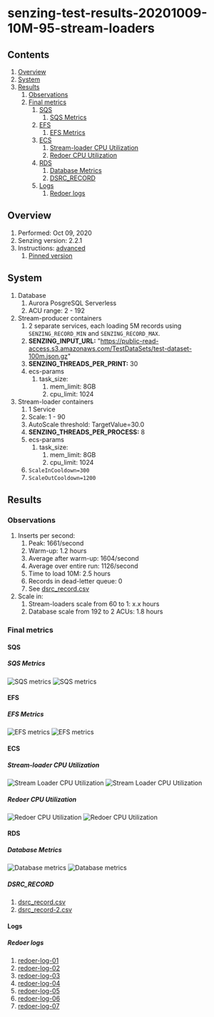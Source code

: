 # senzing-test-results-20201009-10M-95-stream-loaders

## Contents

1. [Overview](#overview)
1. [System](#system)
1. [Results](#results)
    1. [Observations](#observations)
    1. [Final metrics](#final-metrics)
        1. [SQS](#sqs)
            1. [SQS Metrics](#sqs-metrics)
        1. [EFS](#efs)
            1. [EFS Metrics](#efs-metrics)
        1. [ECS](#ecs)
            1. [Stream-loader CPU Utilization](#stream-loader-cpu-utilization)
            1. [Redoer CPU Utilization](#redoer-cpu-utilization)
        1. [RDS](#rds)
            1. [Database Metrics](#database-metrics)
            1. [DSRC_RECORD](#dsrc_record)
        1. [Logs](#logs)
            1. [Redoer logs](#redoer-logs)

## Overview

1. Performed: Oct 09, 2020
1. Senzing version: 2.2.1
1. Instructions:
   [advanced](https://github.com/senzing-garage/docker-compose-aws-ecscli-demo/tree/master/docs/advanced)
    1. [Pinned version](https://github.com/senzing-garage/docker-compose-aws-ecscli-demo/tree/c44d5fb3178f306b4c40775a7e0cd9ced8e0fee9/docs/advanced)

## System

1. Database
    1. Aurora PosgreSQL Serverless
    1. ACU range: 2 - 192
1. Stream-producer containers
    1. 2 separate services, each loading 5M records using `SENZING_RECORD_MIN` and `SENZING_RECORD_MAX`.
    1. **SENZING_INPUT_URL:** "https://public-read-access.s3.amazonaws.com/TestDataSets/test-dataset-100m.json.gz"
    1. **SENZING_THREADS_PER_PRINT:** 30
    1. ecs-params
        1. task_size:
            1. mem_limit: 8GB
            1. cpu_limit: 1024
1. Stream-loader containers
    1. 1 Service
    1. Scale: 1 - 90
    1. AutoScale threshold: TargetValue=30.0
    1. **SENZING_THREADS_PER_PROCESS:** 8
    1. ecs-params
        1. task_size:
            1. mem_limit: 8GB
            1. cpu_limit: 1024
    1. `ScaleInCooldown=300`
    1. `ScaleOutCooldown=1200`

## Results

### Observations

1. Inserts per second:
    1. Peak: 1661/second
    1. Warm-up: 1.2 hours
    1. Average after warm-up: 1604/second
    1. Average over entire run: 1126/second
    1. Time to load 10M: 2.5 hours
    1. Records in dead-letter queue: 0
    1. See [dsrc_record.csv](data/dsrc_record.csv)
1. Scale in:
    1. Stream-loaders scale from 60 to 1: x.x hours
    1. Database scale from 192 to 2 ACUs: 1.8 hours


### Final metrics

#### SQS

##### SQS Metrics

![SQS metrics](images/sqs-metrics.png "SQS metrics")
![SQS metrics](images/sqs-metrics-2.png "SQS metrics")

#### EFS

##### EFS Metrics

![EFS metrics](images/efs-metrics.png "EFS metrics")
![EFS metrics](images/efs-metrics-2.png "EFS metrics")

#### ECS

##### Stream-loader CPU Utilization

![Stream Loader CPU Utilization](images/stream-loader-CPU-Utilization.png "Stream-loader CPU Utilization")
![Stream Loader CPU Utilization](images/stream-loader-CPU-Utilization-2.png "Stream-loader CPU Utilization")

##### Redoer CPU Utilization

![Redoer CPU Utilization](images/redoer-CPU-Utilization.png "Redoer CPU Utilization")
![Redoer CPU Utilization](images/redoer-CPU-Utilization-2.png "Redoer CPU Utilization")

#### RDS

##### Database Metrics

![Database metrics](images/database-metrics.png "Database metrics")
![Database metrics](images/database-metrics-2.png "Database metrics")

##### DSRC_RECORD

1. [dsrc_record.csv](data/dsrc_record.csv)
1. [dsrc_record-2.csv](data/dsrc_record-2.csv)

#### Logs

##### Redoer logs

1. [redoer-log-01](data/redoer-log-01.csv)
1. [redoer-log-02](data/redoer-log-02.csv)
1. [redoer-log-03](data/redoer-log-03.csv)
1. [redoer-log-04](data/redoer-log-04.csv)
1. [redoer-log-05](data/redoer-log-05.csv)
1. [redoer-log-06](data/redoer-log-06.csv)
1. [redoer-log-07](data/redoer-log-07.csv)
